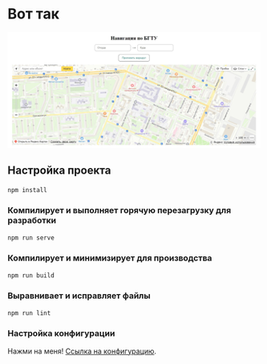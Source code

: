 # Вот так
![Авада кедавра!](/src/img/screen.jpg?raw=true)

## Настройка проекта
```
npm install
```
### Компилирует и выполняет горячую перезагрузку для разработки
```
npm run serve
```
### Компилирует и минимизирует для производства
```
npm run build
```
### Выравнивает и исправляет файлы
```
npm run lint
```
### Настройка конфигурации
Нажми на меня! [Ссылка на конфигурацию](https://cli.vuejs.org/config/).